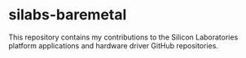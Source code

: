 # silabs-baremetal
This repository contains my contributions to the Silicon Laboratories platform applications and hardware driver GitHub repositories.
